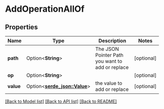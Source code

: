 # AddOperationAllOf

## Properties

Name | Type | Description | Notes
------------ | ------------- | ------------- | -------------
**path** | Option<**String**> | The JSON Pointer Path you want to add or replace | [optional]
**op** | Option<**String**> |  | [optional]
**value** | Option<[**serde_json::Value**](.md)> | the value to add or replace | [optional]

[[Back to Model list]](../README.md#documentation-for-models) [[Back to API list]](../README.md#documentation-for-api-endpoints) [[Back to README]](../README.md)


